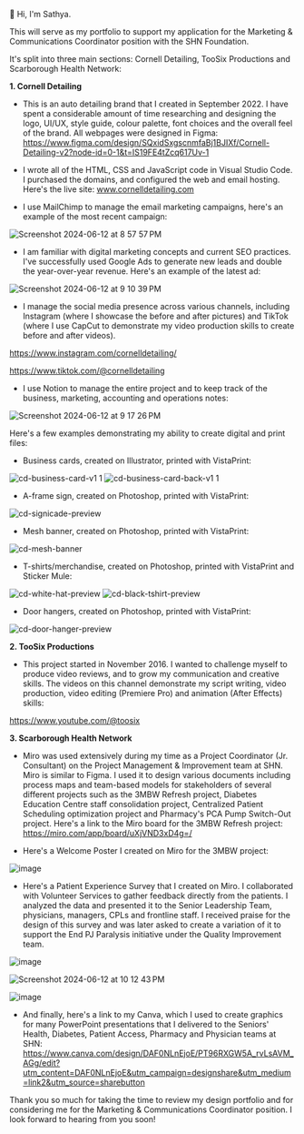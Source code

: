👋 Hi, I'm Sathya.  

This will serve as my portfolio to support my application for the Marketing & Communications Coordinator position with the SHN Foundation. 

It's split into three main sections: Cornell Detailing, TooSix Productions and Scarborough Health Network:



**1. Cornell Detailing**

- This is an auto detailing brand that I created in September 2022. I have spent a considerable amount of time researching and designing the logo, UI/UX, style guide, colour palette, font choices and the overall feel of the brand. All webpages were designed in Figma: https://www.figma.com/design/SQxidSxgscnmfaBj1BJIXf/Cornell-Detailing-v2?node-id=0-1&t=IS19FE4tZcq617Uv-1

- I wrote all of the HTML, CSS and JavaScript code in Visual Studio Code. I purchased the domains, and configured the web and email hosting. Here's the live site: www.cornelldetailing.com

- I use MailChimp to manage the email marketing campaigns, here's an example of the most recent campaign:

![Screenshot 2024-06-12 at 8 57 57 PM](https://github.com/srambharose/portfolio/assets/78698182/a116f232-5120-4574-9646-d6611d38032c)


- I am familiar with digital marketing concepts and current SEO practices. I've successfully used Google Ads to generate new leads and double the year-over-year revenue. Here's an example of the latest ad:

![Screenshot 2024-06-12 at 9 10 39 PM](https://github.com/srambharose/portfolio/assets/78698182/8da944e0-de48-412e-afcb-5001088d1a04)


- I manage the social media presence across various channels, including Instagram (where I showcase the before and after pictures) and TikTok (where I use CapCut to demonstrate my video production skills to create before and after videos).

https://www.instagram.com/cornelldetailing/

https://www.tiktok.com/@cornelldetailing


- I use Notion to manage the entire project and to keep track of the business, marketing, accounting and operations notes:

![Screenshot 2024-06-12 at 9 17 26 PM](https://github.com/srambharose/portfolio/assets/78698182/60a0ed29-0493-450b-a6a2-041b30b8dcb6)


Here's a few examples demonstrating my ability to create digital and print files:

- Business cards, created on Illustrator, printed with VistaPrint:

![cd-business-card-v1 1](https://github.com/srambharose/portfolio/assets/78698182/6de9d87e-a4b1-47eb-9d22-ade043bbe1f1)
![cd-business-card-back-v1 1](https://github.com/srambharose/portfolio/assets/78698182/9b5f37f7-3bfe-44fa-8a99-01047fad19ad)


- A-frame sign, created on Photoshop, printed with VistaPrint:

![cd-signicade-preview](https://github.com/srambharose/portfolio/assets/78698182/9b37e5f6-9e51-482d-9899-cd15052f8b3e)


- Mesh banner, created on Photoshop, printed with VistaPrint:

![cd-mesh-banner](https://github.com/srambharose/portfolio/assets/78698182/30291306-b0e7-4414-aa0b-71a8671d8bd9)


- T-shirts/merchandise, created on Photoshop, printed with VistaPrint and Sticker Mule:

![cd-white-hat-preview](https://github.com/srambharose/portfolio/assets/78698182/39852a66-fee9-48e0-baee-8f33cbf55a62)
![cd-black-tshirt-preview](https://github.com/srambharose/portfolio/assets/78698182/81c39c2d-4496-4e7b-b493-fdf110ed8a2e)


- Door hangers, created on Photoshop, printed with VistaPrint:

![cd-door-hanger-preview](https://github.com/srambharose/portfolio/assets/78698182/c139b36c-dc3b-4bf5-8a5f-b18769ec19e3)


**2. TooSix Productions**

- This project started in November 2016. I wanted to challenge myself to produce video reviews, and to grow my communication and creative skills. The videos on this channel demonstrate my script writing, video production, video editing (Premiere Pro) and animation (After Effects) skills:

https://www.youtube.com/@toosix


**3. Scarborough Health Network**

- Miro was used extensively during my time as a Project Coordinator (Jr. Consultant) on the Project Management & Improvement team at SHN. Miro is similar to Figma. I used it to design various documents including process maps and team-based models for stakeholders of several different projects such as the 3MBW Refresh project, Diabetes Education Centre staff consolidation project, Centralized Patient Scheduling optimization project and Pharmacy's PCA Pump Switch-Out project. Here's a link to the Miro board for the 3MBW Refresh project: https://miro.com/app/board/uXjVND3xD4g=/

- Here's a Welcome Poster I created on Miro for the 3MBW project:

![image](https://github.com/srambharose/portfolio/assets/78698182/4027c105-0c02-48d7-b708-c8f0ec558d1a)


- Here's a Patient Experience Survey that I created on Miro. I collaborated with Volunteer Services to gather feedback directly from the patients. I analyzed the data and presented it to the Senior Leadership Team, physicians, managers, CPLs and frontline staff. I received praise for the design of this survey and was later asked to create a variation of it to support the End PJ Paralysis initiative under the Quality Improvement team. 

![image](https://github.com/srambharose/portfolio/assets/78698182/136e935d-bcf4-421c-8d12-cc19bb35754b)

![Screenshot 2024-06-12 at 10 12 43 PM](https://github.com/srambharose/portfolio/assets/78698182/67824291-65a8-46db-bf35-b26eec3c8e64)

![image](https://github.com/srambharose/portfolio/assets/78698182/2e167747-2e9a-4959-8b99-6717009b9a0e)


- And finally, here's a link to my Canva, which I used to create graphics for many PowerPoint presentations that I delivered to the Seniors' Health, Diabetes, Patient Access, Pharmacy and Physician teams at SHN: https://www.canva.com/design/DAF0NLnEjoE/PT96RXGW5A_rvLsAVM_AGg/edit?utm_content=DAF0NLnEjoE&utm_campaign=designshare&utm_medium=link2&utm_source=sharebutton

Thank you so much for taking the time to review my design portfolio and for considering me for the Marketing & Communications Coordinator position. I look forward to hearing from you soon!







